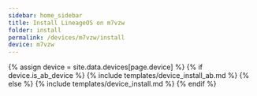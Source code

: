 ```yaml
---
sidebar: home_sidebar
title: Install LineageOS on m7vzw
folder: install
permalink: /devices/m7vzw/install
device: m7vzw
---
```

{% assign device = site.data.devices[page.device] %}
{% if device.is_ab_device %}
{% include templates/device_install_ab.md %}
{% else %}
{% include templates/device_install.md %}
{% endif %}
